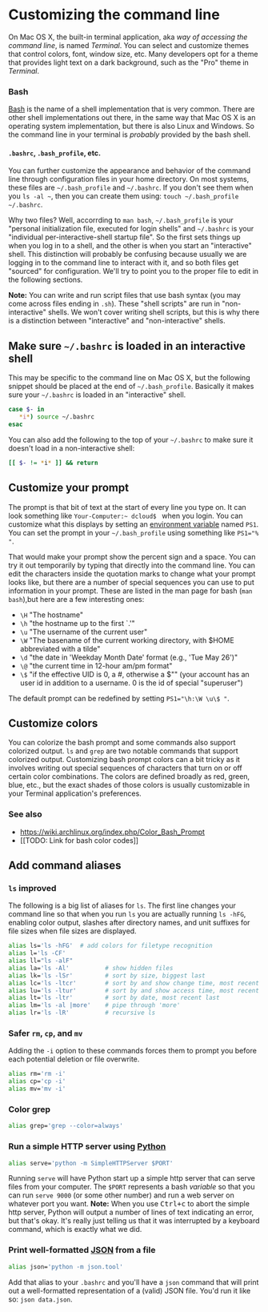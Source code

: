# Customizing the command line

On Mac OS X, the built-in terminal application, aka _way of accessing the command line_, is named *Terminal*. You can select and customize themes that control colors, font, window size, etc. Many developers opt for a theme that provides light text on a dark background, such as the "Pro" theme in *Terminal*.

### Bash

[Bash]("https://en.wikipedia.org/wiki/Bash_(Unix_shell)"") is the name of a shell implementation that is very common. There are other shell implementations out there, in the same way that Mac OS X is an operating system implementation, but there is also Linux and Windows. So the command line in your terminal is *probably* provided by the bash shell.

#### `.bashrc`, `.bash_profile`, etc.

You can further customize the appearance and behavior of the command line through configuration files in your home directory. On most systems, these files are `~/.bash_profile` and `~/.bashrc`. If you don't see them when you `ls -al ~`, then you can create them using: `touch ~/.bash_profile ~/.bashrc`.

Why two files? Well, accorrding to `man bash`, `~/.bash_profile` is your "personal initialization file, executed for login shells" and `~/.bashrc` is your "individual per-interactive-shell startup file". So the first sets things up when you log in to a shell, and the other is when you start an "interactive" shell. This distinction will probably be confusing because usually we are logging in to the command line to interact with it, and so both files get "sourced" for configuration. We'll try to point you to the proper file to edit in the following sections.

**Note:** You can write and run script files that use bash syntax (you may come across files ending in `.sh`). These "shell scripts" are run in "non-interactive" shells. We won't cover writing shell scripts, but this is why there is a distinction between "interactive" and "non-interactive" shells.

## Make sure `~/.bashrc` is loaded in an interactive shell

This may be specific to the command line on Mac OS X, but the following snippet should be placed at the end of `~/.bash_profile`. Basically it makes sure your `~/.bashrc` is loaded in an "interactive" shell.

```bash
case $- in
   *i*) source ~/.bashrc
esac
```

You can also add the following to the top of your `~/.bashrc` to make sure it doesn't load in a non-interactive shell:

```bash
[[ $- != *i* ]] && return
```

## Customize your prompt

The prompt is that bit of text at the start of every line you type on. It can look something like `Your-Computer:~ dcloud$ ` when you login. You can customize what this displays by setting an [environment variable](https://en.wikipedia.org/wiki/Environment_variable) named `PS1`. You can set the prompt in your `~/.bash_profile` using something like `PS1="% "`.

That would make your prompt show the percent sign and a space. You can try it out temporarily by typing that directly into the command line. You can edit the characters inside the quotation marks to change what your prompt looks like, but there are a number of special sequences you can use to put information in your prompt. These are listed in the man page for bash (`man bash`),but here are a few interesting ones:

- `\H` "The hostname"
- `\h` "the hostname up to the first `.'"
- `\u` "The username of the current user"
- `\W` "The basename of the current working directory, with $HOME abbreviated with a tilde"
- `\d` "the  date  in 'Weekday Month Date' format (e.g., 'Tue May 26')"
- `\@` "the current time in 12-hour am/pm format"
- `\$` "if the effective UID is 0, a #, otherwise a $"" (your account has an user id in addition to a username. 0 is the id of special "superuser")

The default prompt can be redefined by setting `PS1="\h:\W \u\$ "`.

## Customize colors

You can colorize the bash prompt and some commands also support colorized output. `ls` and `grep` are two notable commands that support colorized output. Customizing bash prompt colors can a bit tricky as it involves writing out special sequences of characters that turn on or off certain color combinations. The colors are defined broadly as red, green, blue, etc., but the exact shades of those colors is usually customizable in your Terminal application's preferences.

### See also

- https://wiki.archlinux.org/index.php/Color_Bash_Prompt
- [[TODO: Link for bash color codes]]

## Add command aliases

### `ls` improved

The following is a big list of aliases for `ls`. The first line changes your command line so that when you run `ls` you are actually running `ls -hFG`, enabling color output, slashes after directory names, and unit suffixes for file sizes when file sizes are displayed.

```bash
alias ls='ls -hFG'  # add colors for filetype recognition
alias l='ls -CF'
alias ll="ls -alF"
alias la='ls -Al'          # show hidden files
alias lk='ls -lSr'         # sort by size, biggest last
alias lc='ls -ltcr'        # sort by and show change time, most recent last
alias lu='ls -ltur'        # sort by and show access time, most recent last
alias lt='ls -ltr'         # sort by date, most recent last
alias lm='ls -al |more'    # pipe through 'more'
alias lr='ls -lR'          # recursive ls
```

### Safer `rm`, `cp`, and `mv`

Adding the `-i` option to these commands forces them to prompt you before each potential deletion or file overwrite.

```bash
alias rm='rm -i'
alias cp='cp -i'
alias mv='mv -i'
```

### Color grep

```bash
alias grep='grep --color=always'
```

### Run a simple HTTP server using [Python](https://www.python.org)

```bash
alias serve='python -m SimpleHTTPServer $PORT'
```

Running `serve` will have Python start up a simple http server that can serve files from your computer. The `$PORT` represents a bash *variable* so that you can run `serve 9000` (or some other number) and run a web server on whatever port you want. **Note:** When you use <kbd>Ctrl+c</kbd> to abort the simple http server, Python will output a number of lines of text indicating an error, but that's okay. It's really just telling us that it was interrupted by a keyboard command, which is exactly what we did.

### Print well-formatted [JSON](https://en.wikipedia.org/wiki/JSON) from a file

```bash
alias json='python -m json.tool'
```

Add that alias to your `.bashrc` and you'll have a `json` command that will print out a well-formatted representation of a (valid) JSON file. You'd run it like so: `json data.json`.